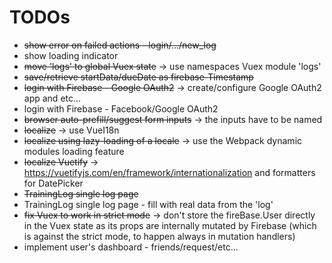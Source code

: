 # TODOs

- ~~show error on failed actions - login/.../new_log~~
- show loading indicator
- ~~move 'logs' to global Vuex state~~ -> use namespaces Vuex module 'logs'
- ~~save/retrieve startData/dueDate as firebase-Timestamp~~
- ~~login with Firebase - Google OAuth2~~ -> create/configure Google OAuth2 app and etc...
- login with Firebase - Facebook/Google OAuth2
- ~~browser auto-prefill/suggest form inputs~~  -> the inputs have to be named
- ~~localize~~ -> use VueI18n
- ~~localize using lazy-loading of a locale~~ -> use the Webpack dynamic modules loading feature
- ~~localize Vuetify~~ -> https://vuetifyjs.com/en/framework/internationalization and formatters for DatePicker
- ~~TrainingLog single log page~~
- TrainingLog single log page - fill with real data from the 'log'
- ~~fix Vuex to work in strict mode~~ -> don't store the fireBase.User directly in the Vuex state as its props are internally mutated by Firebase (which is against the strict mode, to happen always in mutation handlers)
- implement user's dashboard - friends/request/etc...